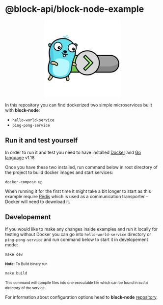 # @block-api/block-node-example

<p align="center" width="100%">
<img src="./docs/images/golang-gopher.png" width="250" alt="golang gopher"/>
</p>

In this repository you can find dockerized two simple microservices built with **block-node**:

- `hello-world-service`
- `ping-pong-service`

## Run it and test yourself

In order to run it and test you need to have installed [Docker](https://www.docker.com/) and [Go language](https://go.dev/) v1.18.

Once you have these two installed, run command below in root directory of the project to build docker images and start services:

```shell
docker-compose up
```

When running it for the first time it might take a bit longer to start as this example require [Redis](https://redis.io/) which is used as a communication transporter - Docker will need to download it.

## Developement

If you would like to make any changes inside examples and run it locally for testing without Docker you can go into `hello-world-service` directory or `ping-pong-service` and run command below to start it in developement mode:

```shell
make dev
```

<small>**Note:** To Build binary run</small>

```shell
make build
```

<small>This command will compile files into one executable file which can be found in `build` directory of the service.</small>

For information about configuration options head to **block-node** [repository](https://github.com/block-api/block-node).

